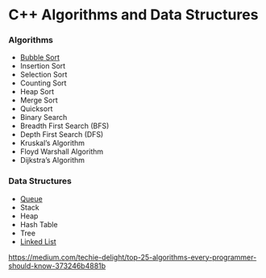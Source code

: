 # C++ Algorithms and Data Structures

### Algorithms
- [Bubble Sort](BubbleSort/README.md)
- Insertion Sort
- Selection Sort
- Counting Sort
- Heap Sort
- Merge Sort
- Quicksort
- Binary Search
- Breadth First Search (BFS)
- Depth First Search (DFS)
- Kruskal’s Algorithm
- Floyd Warshall Algorithm
- Dijkstra’s Algorithm
### Data Structures
- [Queue](Queue/README.md)
- Stack
- Heap
- Hash Table
- Tree
- [Linked List](LinkedList/README.md)

https://medium.com/techie-delight/top-25-algorithms-every-programmer-should-know-373246b4881b
